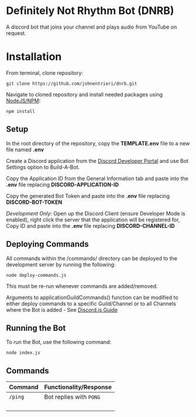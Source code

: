 # Definitely Not Rhythm Bot (DNRB)

A discord bot that joins your channel and plays audio from YouTube on request.

# Installation

From terminal, clone repository:

    git clone https://github.com/johnentrieri/dnrb.git

Navigate to cloned repository and install needed packages using [NodeJS/NPM](https://nodejs.org/en):

    npm install

## Setup

In the root directory of the repository, copy the **TEMPLATE.env** file to a new file named **.env**

Create a Discord application from the [Discord Developer Portal](https://discord.com/developers/applications) and use Bot Settings option to Build-A-Bot.

Copy the Application ID from the General Information tab and paste into the **.env** file replacing **DISCORD-APPLICATION-ID**

Copy the generated Bot Token and paste into the **.env** file replacing **DISCORD-BOT-TOKEN**

*Development Only:* Open up the Discord Client (ensure Developer Mode is enabled), right click the server that the application will be registered for, Copy ID and paste into  the **.env** file replacing **DISCORD-CHANNEL-ID**

## Deploying Commands

All commands within the /commands/ directory can be deployed to the development server by running the following:

    node deploy-commands.js
    
This must be re-run whenever commands are added/removed.

Arguments to applicationGuildCommands() function can be modified to either deploy commands to a specific Guild/Channel or to all Channels where the Bot is added - See [Discord.js Guide](https://discordjs.guide/creating-your-bot/command-deployment.html#command-registration)

## Running the Bot

To run the Bot, use the following command:

    node index.js


## Commands
|Command         |Functionality/Response
|----------------|-------------------------------|
|`/ping`         |Bot replies with `PONG`        |
|                |                               |
|                |                               |
|                |                               |
|                |                               |